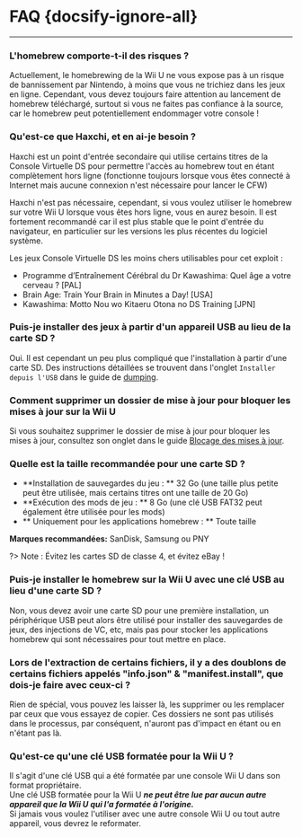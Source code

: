# FAQ {docsify-ignore-all}
---
### L'homebrew comporte-t-il des risques ?

Actuellement, le homebrewing de la Wii U ne vous expose pas à un risque de bannissement par Nintendo, à moins que vous ne trichiez dans les jeux en ligne. Cependant, vous devez toujours faire attention au lancement de homebrew téléchargé, surtout si vous ne faites pas confiance à la source, car le homebrew peut potentiellement endommager votre console !

### Qu'est-ce que Haxchi, et en ai-je besoin ?

Haxchi est un point d'entrée secondaire qui utilise certains titres de la Console Virtuelle DS pour permettre l'accès au homebrew tout en étant complètement hors ligne (fonctionne toujours lorsque vous êtes connecté à Internet mais aucune connexion n'est nécessaire pour lancer le CFW)

Haxchi n'est pas nécessaire, cependant, si vous voulez utiliser le homebrew sur votre Wii U lorsque vous êtes hors ligne, vous en aurez besoin. Il est fortement recommandé car il est plus stable que le point d'entrée du navigateur, en particulier sur les versions les plus récentes du logiciel système.

Les jeux Console Virtuelle DS les moins chers utilisables pour cet exploit :
 - Programme d’Entraînement Cérébral du Dr Kawashima: Quel âge a votre cerveau ? [PAL]
 - Brain Age: Train Your Brain in Minutes a Day! [USA]
 - Kawashima: Motto Nou wo Kitaeru Otona no DS Training [JPN]

### Puis-je installer des jeux à partir d'un appareil USB au lieu de la carte SD ?

Oui. Il est cependant un peu plus compliqué que l'installation à partir d'une carte SD. Des instructions détaillées se trouvent dans l'onglet `Installer depuis l'USB` dans le guide de [dumping](dump-games).

### Comment supprimer un dossier de mise à jour pour bloquer les mises à jour sur la Wii U

Si vous souhaitez supprimer le dossier de mise à jour pour bloquer les mises à jour, consultez son onglet dans le guide [Blocage des mises à jour](block-updates).

### Quelle est la taille recommandée pour une carte SD ?

 - **Installation de sauvegardes du jeu : ** 32 Go (une taille plus petite peut être utilisée, mais certains titres ont une taille de 20 Go)
 - **Exécution des mods de jeu : ** 8 Go (une clé USB FAT32 peut également être utilisée pour les mods)
 - ** Uniquement pour les applications homebrew : ** Toute taille

**Marques recommandées:** SanDisk, Samsung ou PNY

?> Note : Évitez les cartes SD de classe 4, et évitez eBay !

### Puis-je installer le homebrew sur la Wii U avec une clé USB au lieu d'une carte SD ?

Non, vous devez avoir une carte SD pour une première installation, un périphérique USB peut alors être utilisé pour installer des sauvegardes de jeux, des injections de VC, etc, mais pas pour stocker les applications homebrew qui sont nécessaires pour tout mettre en place.

### Lors de l'extraction de certains fichiers, il y a des doublons de certains fichiers appelés "info.json" & "manifest.install", que dois-je faire avec ceux-ci ?

Rien de spécial, vous pouvez les laisser là, les supprimer ou les remplacer par ceux que vous essayez de copier. Ces dossiers ne sont pas utilisés dans le processus, par conséquent, n'auront pas d'impact en étant ou en n'étant pas là.

### Qu'est-ce qu'une clé USB formatée pour la Wii U ?

Il s'agit d'une clé USB qui a été formatée par une console Wii U dans son format propriétaire.  
Une clé USB formatée pour la Wii U ***ne peut être lue par aucun autre appareil que la Wii U qui l'a formatée à l'origine.***  
Si jamais vous voulez l'utiliser avec une autre console Wii U ou tout autre appareil, vous devrez le reformater.